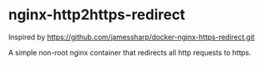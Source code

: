 nginx-http2https-redirect
===========================

Inspired by <https://github.com/jamessharp/docker-nginx-https-redirect.git>

A simple non-root nginx container that redirects all http requests to https.
